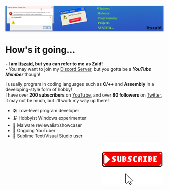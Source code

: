 ![Itszaid32](https://github.com/Itszaid32/Itszaid32/blob/main/banner.jpg)

# How's it going...

**- I am [Itszaid](https://www.youtube.com/@Itszaid32), but you can refer to me as Zaid!**<br>
**-** You may want to join my [Discord Server](https://discord.gg/9rxEkKs8Fn), but you gotta be a ***YouTube Member*** though!

I usually program in coding languages such as **C/++** and **Assembly** in a developing-style form of hobby!<br>
I have over **200 subscribers** on [YouTube](https://www.youtube.com/@Itszaid32), and over **80 followers** on [Twitter](), it may not be much, but I'll work my way up there!

* 🛠 Low-level program developer<br>
* 🗜 Hobbyist Windows experimenter<br>
* 💾 Malware reviewalist/showcaser<br>
* 📸 Ongoing YouTuber<br>
* 🌋 Sublime Text/Visual Studio user<br>

<img align="right" alt="Itszaid" width="200" src="https://github.com/Itszaid32/Itszaid32/blob/main/itszaid%20subscribe.jpg" />
